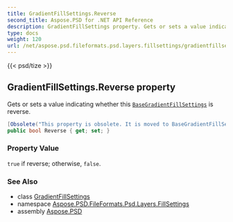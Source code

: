 ```yaml
---
title: GradientFillSettings.Reverse
second_title: Aspose.PSD for .NET API Reference
description: GradientFillSettings property. Gets or sets a value indicating whether this BaseGradientFillSettings is reverse
type: docs
weight: 120
url: /net/aspose.psd.fileformats.psd.layers.fillsettings/gradientfillsettings/reverse/
---
```

{{< psd/tize >}}
## GradientFillSettings.Reverse property

Gets or sets a value indicating whether this [`BaseGradientFillSettings`](../../basegradientfillsettings/) is reverse.

```csharp
[Obsolete("This property is obsolete. It is moved to BaseGradientFillSettings class. Property will be removed in 23.11 release.")]
public bool Reverse { get; set; }
```

### Property Value

`true` if reverse; otherwise, `false`.

### See Also

* class [GradientFillSettings](../)
* namespace [Aspose.PSD.FileFormats.Psd.Layers.FillSettings](../../gradientfillsettings/)
* assembly [Aspose.PSD](../../../)


